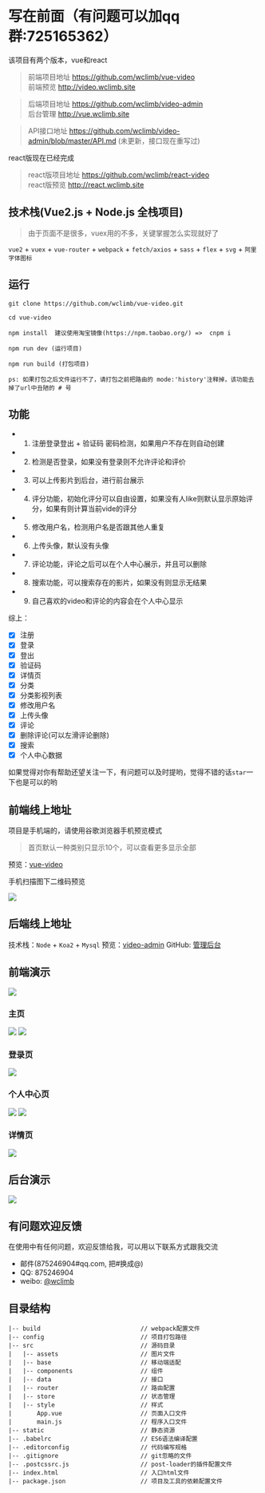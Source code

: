# 写在前面（有问题可以加qq群:725165362）

  该项目有两个版本，vue和react
  
> 前端项目地址 https://github.com/wclimb/vue-video    
> 前端预览 http://video.wclimb.site

> 后端项目地址 https://github.com/wclimb/video-admin  
> 后台管理 http://vue.wclimb.site

> API接口地址 https://github.com/wclimb/video-admin/blob/master/API.md (未更新，接口现在重写过)

react版现在已经完成

> react版项目地址 https://github.com/wclimb/react-video  
> react版预览 http://react.wclimb.site

## 技术栈(Vue2.js + Node.js 全栈项目)

> 由于页面不是很多，vuex用的不多，关键掌握怎么实现就好了

`vue2` + `vuex` + `vue-router` + `webpack` + `fetch/axios` + `sass` + `flex` + `svg` + `阿里字体图标`

## 运行

```
git clone https://github.com/wclimb/vue-video.git

cd vue-video

npm install  建议使用淘宝镜像(https://npm.taobao.org/) =>  cnpm i

npm run dev (运行项目)

npm run build (打包项目)

ps: 如果打包之后文件运行不了，请打包之前把路由的 mode:'history'注释掉，该功能去掉了url中丑陋的 # 号

```
## 功能

* 1. 注册登录登出 + 验证码 密码检测，如果用户不存在则自动创建
* 2. 检测是否登录，如果没有登录则不允许评论和评价
* 3. 可以上传影片到后台，进行前台展示
* 4. 评分功能，初始化评分可以自由设置，如果没有人like则默认显示原始评分，如果有则计算当前vide的评分
* 5. 修改用户名，检测用户名是否跟其他人重复
* 6. 上传头像，默认没有头像
* 7. 评论功能，评论之后可以在个人中心展示，并且可以删除
* 8. 搜索功能，可以搜索存在的影片，如果没有则显示无结果
* 9. 自己喜欢的video和评论的内容会在个人中心显示

综上：

- [x] 注册
- [x] 登录
- [x] 登出
- [x] 验证码
- [x] 详情页
- [x] 分类
- [x] 分类影视列表
- [x] 修改用户名
- [x] 上传头像
- [x] 评论
- [x] 删除评论(可以左滑评论删除)
- [x] 搜索
- [x] 个人中心数据

如果觉得对你有帮助还望关注一下，有问题可以及时提哟，觉得不错的话`star`一下也是可以的哟

## 前端线上地址

项目是手机端的，请使用谷歌浏览器手机预览模式

> 首页默认一种类别只显示10个，可以查看更多显示全部 

预览：[vue-video](http://video.wclimb.site)

手机扫描图下二维码预览

![](http://www.wclimb.site/cdn/1504574571.png)

## 后端线上地址

技术栈：`Node` + `Koa2` + `Mysql` 
预览：[video-admin](http://vue.wclimb.site)
GitHub: [管理后台](https://github.com/wclimb/video-admin)

## 前端演示

![](http://www.wclimb.site/cdn/vue1.gif)

### 主页

![](http://www.wclimb.site/cdn/home.png) ![](http://www.wclimb.site/cdn/search.png)

### 登录页

![](http://www.wclimb.site/cdn/login.png)

### 个人中心页

![](http://www.wclimb.site/cdn/personal.png) ![](http://www.wclimb.site/cdn/personal1.png)


### 详情页

![](http://www.wclimb.site/cdn/detail.png)


## 后台演示

![](http://www.wclimb.site/cdn/admin.gif)

## 有问题欢迎反馈

在使用中有任何问题，欢迎反馈给我，可以用以下联系方式跟我交流

* 邮件(875246904#qq.com, 把#换成@)
* QQ: 875246904
* weibo: [@wclimb](http://weibo.com/u/3966368179)


## 目录结构

```
|-- build                            // webpack配置文件
|-- config                           // 项目打包路径
|-- src                              // 源码目录
|   |-- assets                       // 图片文件
|   |-- base                   		 // 移动端适配
|   |-- components                   // 组件
|   |-- data                         // 接口
|   |-- router						 // 路由配置
|   |-- store                        // 状态管理
|   |-- style                        // 样式
|    	App.vue                      // 页面入口文件
|    	main.js                      // 程序入口文件
|-- static                           // 静态资源
|-- .babelrc                         // ES6语法编译配置
|-- .editorconfig                    // 代码编写规格
|-- .gitignore                       // git忽略的文件
|-- .postcssrc.js                    // post-loader的插件配置文件
|-- index.html                       // 入口html文件
|-- package.json                     // 项目及工具的依赖配置文件

```
